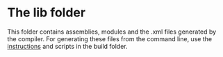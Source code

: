 # The lib folder

This folder contains assemblies, modules and the .xml files generated by the compiler. For generating these files from the command line, use the [instructions] and scripts in the build folder.

[instructions]: ../build/ReadMe.md
